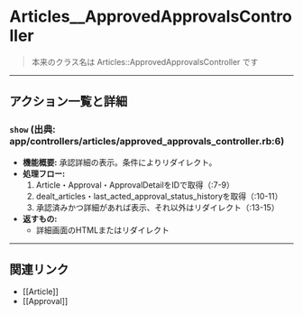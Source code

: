 # Articles__ApprovedApprovalsController

> 本来のクラス名は Articles::ApprovedApprovalsController です

---

## アクション一覧と詳細

### `show` (出典: app/controllers/articles/approved_approvals_controller.rb:6)

* **機能概要:**
  承認詳細の表示。条件によりリダイレクト。
* **処理フロー:**
    1. Article・Approval・ApprovalDetailをIDで取得（:7-9）
    2. dealt_articles・last_acted_approval_status_historyを取得（:10-11）
    3. 承認済みかつ詳細があれば表示、それ以外はリダイレクト（:13-15）
* **返すもの:**
    - 詳細画面のHTMLまたはリダイレクト

---

## 関連リンク
- [[Article]]
- [[Approval]] 